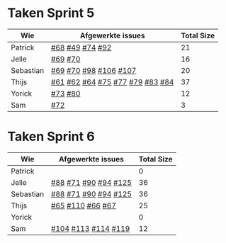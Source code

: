 # Taken Sprint 5

Wie|Afgewerkte issues|Total Size
--------|--------|--------
Patrick|[#68](https://github.com/waaghals/Tainted-Aberrant-Lion/issues/68) [#49](https://github.com/waaghals/Tainted-Aberrant-Lion/issues/49) [#74](https://github.com/waaghals/Tainted-Aberrant-Lion/issues/74) [#92](https://github.com/waaghals/Tainted-Aberrant-Lion/issues/92)|21
Jelle|[#69](https://github.com/waaghals/Tainted-Aberrant-Lion/issues/69) [#70](https://github.com/waaghals/Tainted-Aberrant-Lion/issues/70)|16
Sebastian|[#69](https://github.com/waaghals/Tainted-Aberrant-Lion/issues/69) [#70](https://github.com/waaghals/Tainted-Aberrant-Lion/issues/70) [#98](https://github.com/waaghals/Tainted-Aberrant-Lion/issues/98) [#106](https://github.com/waaghals/Tainted-Aberrant-Lion/issues/106) [#107](https://github.com/waaghals/Tainted-Aberrant-Lion/issues/107) | 20
Thijs|[#61](https://github.com/waaghals/Tainted-Aberrant-Lion/issues/61) [#62](https://github.com/waaghals/Tainted-Aberrant-Lion/issues/62) [#64](https://github.com/waaghals/Tainted-Aberrant-Lion/issues/64) [#75](https://github.com/waaghals/Tainted-Aberrant-Lion/issues/75) [#77](https://github.com/waaghals/Tainted-Aberrant-Lion/issues/77) [#79](https://github.com/waaghals/Tainted-Aberrant-Lion/issues/79) [#83](https://github.com/waaghals/Tainted-Aberrant-Lion/issues/83) [#84](https://github.com/waaghals/Tainted-Aberrant-Lion/issues/84)|37
Yorick| [#73](https://github.com/waaghals/Tainted-Aberrant-Lion/issues/73) [#80](https://github.com/waaghals/Tainted-Aberrant-Lion/issues/80)|12
Sam|[#72](https://github.com/waaghals/Tainted-Aberrant-Lion/issues/72)|3


# Taken Sprint 6

Wie|Afgewerkte issues|Total Size
--------|--------|--------
Patrick||0
Jelle|[#88](https://github.com/waaghals/Tainted-Aberrant-Lion/issues/88) [#71](https://github.com/waaghals/Tainted-Aberrant-Lion/issues/71) [#90](https://github.com/waaghals/Tainted-Aberrant-Lion/issues/90) [#94](https://github.com/waaghals/Tainted-Aberrant-Lion/issues/94) [#125](https://github.com/waaghals/Tainted-Aberrant-Lion/issues/125)|36
Sebastian|[#88](https://github.com/waaghals/Tainted-Aberrant-Lion/issues/88) [#71](https://github.com/waaghals/Tainted-Aberrant-Lion/issues/71) [#90](https://github.com/waaghals/Tainted-Aberrant-Lion/issues/90) [#94](https://github.com/waaghals/Tainted-Aberrant-Lion/issues/94) [#125](https://github.com/waaghals/Tainted-Aberrant-Lion/issues/125)|36
Thijs|[#65](https://github.com/waaghals/Tainted-Aberrant-Lion/issues/65) [#110](https://github.com/waaghals/Tainted-Aberrant-Lion/issues/110) [#66](https://github.com/waaghals/Tainted-Aberrant-Lion/issues/66) [#67](https://github.com/waaghals/Tainted-Aberrant-Lion/issues/67)|25
Yorick||0
Sam|[#104](https://github.com/waaghals/Tainted-Aberrant-Lion/issues/104) [#113](https://github.com/waaghals/Tainted-Aberrant-Lion/issues/113) [#114](https://github.com/waaghals/Tainted-Aberrant-Lion/issues/114) [#119](https://github.com/waaghals/Tainted-Aberrant-Lion/issues/119)|12
